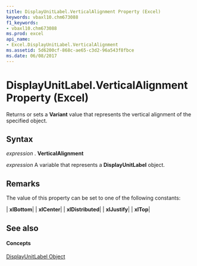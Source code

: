 ```yaml
---
title: DisplayUnitLabel.VerticalAlignment Property (Excel)
keywords: vbaxl10.chm673088
f1_keywords:
- vbaxl10.chm673088
ms.prod: excel
api_name:
- Excel.DisplayUnitLabel.VerticalAlignment
ms.assetid: 5d6200cf-868c-ae65-c3d2-96a543f8fbce
ms.date: 06/08/2017
---
```



# DisplayUnitLabel.VerticalAlignment Property (Excel)

Returns or sets a  **Variant** value that represents the vertical alignment of the specified object.


## Syntax

 _expression_ . **VerticalAlignment**

 _expression_ A variable that represents a **DisplayUnitLabel** object.


## Remarks

The value of this property can be set to one of the following constants:



| **xlBottom**|
| **xlCenter**|
| **xlDistributed**|
| **xlJustify**|
| **xlTop**|

## See also


#### Concepts


[DisplayUnitLabel Object](Excel.DisplayUnitLabel(objec).md)


